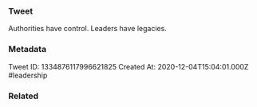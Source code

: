 ### Tweet
Authorities have control.
Leaders have legacies.

### Metadata
Tweet ID: 1334876117996621825
Created At: 2020-12-04T15:04:01.000Z
#leadership

### Related

